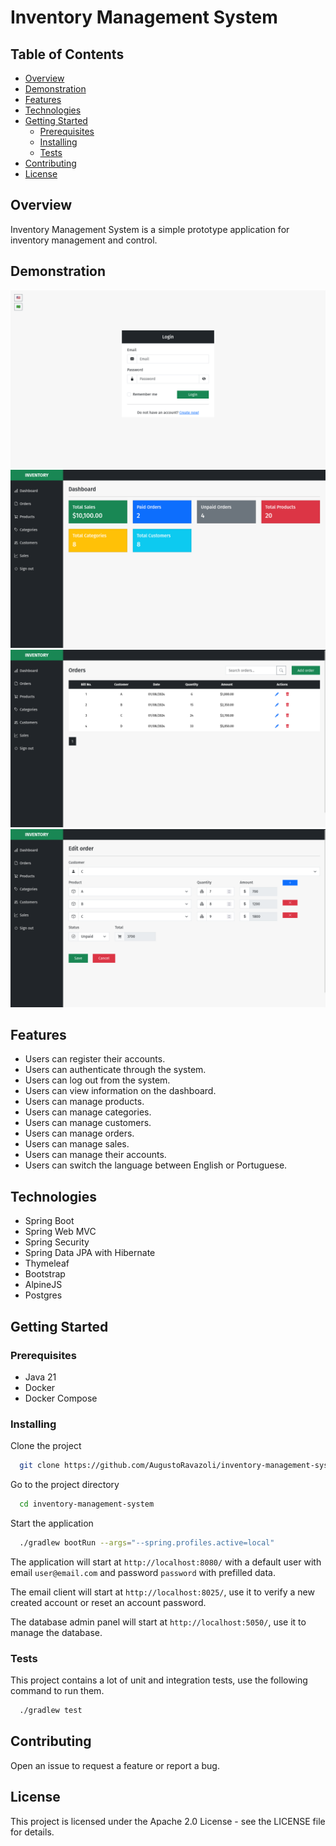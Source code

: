 # Inventory Management System

## Table of Contents

- [Overview](#overview)
- [Demonstration](#demonstration)
- [Features](#features)
- [Technologies](#technologies)
- [Getting Started](#getting-started)
    - [Prerequisites](#prerequisites)
    - [Installing](#installing)
    - [Tests](#tests)
- [Contributing](#contributing)
- [License](#license)

## Overview

Inventory Management System is a simple prototype application for inventory management and control.

## Demonstration

![](docs/images/login.png)
![](docs/images/dashboard.png)
![](docs/images/order-table.png)
![](docs/images/order-form.png)

## Features

- Users can register their accounts.
- Users can authenticate through the system.
- Users can log out from the system.
- Users can view information on the dashboard.
- Users can manage products.
- Users can manage categories.
- Users can manage customers.
- Users can manage orders.
- Users can manage sales.
- Users can manage their accounts.
- Users can switch the language between English or Portuguese.

## Technologies

- Spring Boot
- Spring Web MVC
- Spring Security
- Spring Data JPA with Hibernate
- Thymeleaf
- Bootstrap
- AlpineJS
- Postgres

## Getting Started

### Prerequisites

* Java 21
* Docker
* Docker Compose

### Installing

Clone the project

```bash
  git clone https://github.com/AugustoRavazoli/inventory-management-system.git
```

Go to the project directory

```bash
  cd inventory-management-system
```

Start the application

```bash
  ./gradlew bootRun --args="--spring.profiles.active=local"
```

The application will start at `http://localhost:8080/`
with a default user with email `user@email.com` and password `password` with prefilled data.

The email client will start at `http://localhost:8025/`, use it to verify a new created account 
or reset an account password.

The database admin panel will start at `http://localhost:5050/`, use it to manage the database.

### Tests

This project contains a lot of unit and integration tests, use the following command to run them.

```bash
  ./gradlew test
```

## Contributing

Open an issue to request a feature or report a bug.

## License

This project is licensed under the Apache 2.0 License - see the LICENSE file for details.
